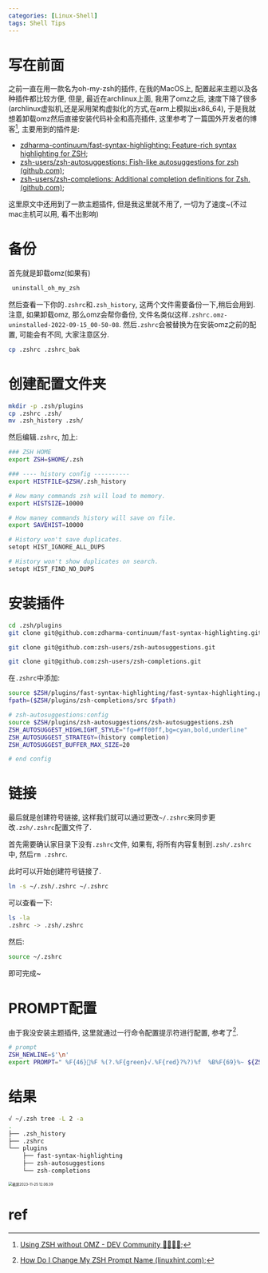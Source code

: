 ```yaml
---
categories: [Linux-Shell]
tags: Shell Tips
---
```


# 写在前面

之前一直在用一款名为oh-my-zsh的插件, 在我的MacOS上, 配置起来主题以及各种插件都比较方便, 但是, 最近在archlinux上面, 我用了omz之后, 速度下降了很多(archlinux虚拟机,还是采用架构虚拟化的方式,在arm上模拟出x86_64), 于是我就想着卸载omz然后直接安装代码补全和高亮插件, 这里参考了一篇国外开发者的博客[^1], 主要用到的插件是:

-   [zdharma-continuum/fast-syntax-highlighting: Feature-rich syntax highlighting for ZSH](https://github.com/zdharma-continuum/fast-syntax-highlighting);
-   [zsh-users/zsh-autosuggestions: Fish-like autosuggestions for zsh (github.com)](https://github.com/zsh-users/zsh-autosuggestions);
-   [zsh-users/zsh-completions: Additional completion definitions for Zsh. (github.com)](https://github.com/zsh-users/zsh-completions);

这里原文中还用到了一款主题插件, 但是我这里就不用了, 一切为了速度~(不过mac主机可以用, 看不出影响)

# 备份

首先就是卸载omz(如果有)

```bash
 uninstall_oh_my_zsh
```

然后查看一下你的`.zshrc`和`.zsh_history`, 这两个文件需要备份一下,稍后会用到. 注意, 如果卸载omz, 那么omz会帮你备份, 文件名类似这样`.zshrc.omz-uninstalled-2022-09-15_00-50-08`. 然后`.zshrc`会被替换为在安装omz之前的配置, 可能会有不同, 大家注意区分. 

```bash
cp .zshrc .zshrc_bak
```

# 创建配置文件夹

```bash
mkdir -p .zsh/plugins
cp .zshrc .zsh/
mv .zsh_history .zsh/
```

然后编辑`.zshrc`, 加上:

```bash
### ZSH HOME
export ZSH=$HOME/.zsh

### ---- history config ----------
export HISTFILE=$ZSH/.zsh_history

# How many commands zsh will load to memory.
export HISTSIZE=10000

# How maney commands history will save on file.
export SAVEHIST=10000

# History won't save duplicates.
setopt HIST_IGNORE_ALL_DUPS

# History won't show duplicates on search.
setopt HIST_FIND_NO_DUPS
```

# 安装插件

```bash
cd .zsh/plugins
git clone git@github.com:zdharma-continuum/fast-syntax-highlighting.git

git clone git@github.com:zsh-users/zsh-autosuggestions.git

git clone git@github.com:zsh-users/zsh-completions.git
```



在`.zshrc`中添加:

```bash
source $ZSH/plugins/fast-syntax-highlighting/fast-syntax-highlighting.plugin.zsh
fpath=($ZSH/plugins/zsh-completions/src $fpath)

# zsh-autosuggestions:config
source $ZSH/plugins/zsh-autosuggestions/zsh-autosuggestions.zsh
ZSH_AUTOSUGGEST_HIGHLIGHT_STYLE="fg=#ff00ff,bg=cyan,bold,underline"
ZSH_AUTOSUGGEST_STRATEGY=(history completion)
ZSH_AUTOSUGGEST_BUFFER_MAX_SIZE=20

# end config
```

# 链接

最后就是创建符号链接, 这样我们就可以通过更改`~/.zshrc`来同步更改`.zsh/.zshrc`配置文件了.

首先需要确认家目录下没有`.zshrc`文件, 如果有, 将所有内容复制到`.zsh/.zshrc`中, 然后`rm .zshrc`.

此时可以开始创建符号链接了. 

```bash
ln -s ~/.zsh/.zshrc ~/.zshrc

```

可以查看一下:

```bash
ls -la
.zshrc -> .zsh/.zshrc
```

然后:

```bash
source ~/.zshrc
```

即可完成~

# PROMPT配置

由于我没安装主题插件, 这里就通过一行命令配置提示符进行配置, 参考了[^2].

```bash
# prompt
ZSH_NEWLINE=$'\n'
export PROMPT=" %F{46}%F %(?.%F{green}√.%F{red}?%?)%f  %B%F{69}%~ ${ZSH_NEWLINE} %F{119}==>%f%b "

```

# 结果

```bash
√ ~/.zsh tree -L 2 -a
.
├── .zsh_history
├── .zshrc
└── plugins
    ├── fast-syntax-highlighting
    ├── zsh-autosuggestions
    └── zsh-completions
```

<img src="https://cdn.jsdelivr.net/gh/zorchp/blogimage/%E6%88%AA%E5%B1%8F2023-11-25%2012.06.39.png" alt="截屏2023-11-25 12.06.39" style="zoom:50%;" />



# ref

[^1]: [Using ZSH without OMZ - DEV Community 👩‍💻👨‍💻](https://dev.to/hbenvenutti/using-zsh-without-omz-4gch);
[^2]:[How Do I Change My ZSH Prompt Name (linuxhint.com)](https://linuxhint.com/change-zsh-prompt-name/);